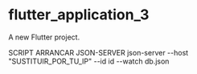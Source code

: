 # flutter_application_3

A new Flutter project.

SCRIPT ARRANCAR JSON-SERVER
json-server --host "SUSTITUIR_POR_TU_IP" --id id --watch db.json
